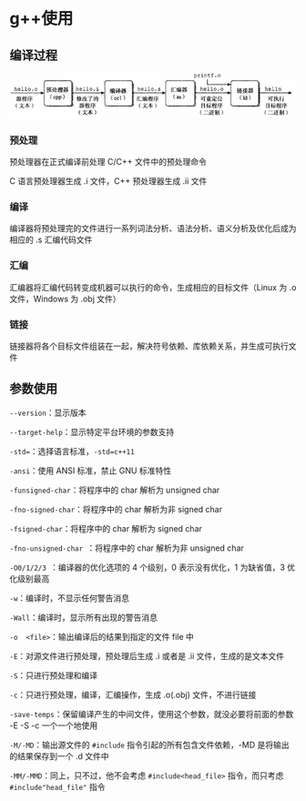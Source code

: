 # g++使用

## 编译过程

![](../../Picture/Cpp/syntax/g++/01.png)


### 预处理

预处理器在正式编译前处理 C/C++ 文件中的预处理命令

C 语言预处理器生成 .i 文件，C++ 预处理器生成 .ii 文件

### 编译

编译器将预处理完的文件进行一系列词法分析、语法分析、语义分析及优化后成为相应的 .s 汇编代码文件

### 汇编

汇编器将汇编代码转变成机器可以执行的命令，生成相应的目标文件（Linux 为 .o 文件，Windows 为 .obj 文件）

### 链接

链接器将各个目标文件组装在一起，解决符号依赖、库依赖关系，并生成可执行文件



## 参数使用

`--version`：显示版本

`--target-help`：显示特定平台环境的参数支持

`-std=`：选择语言标准，`-std=c++11`

`-ansi`：使用 ANSI 标准，禁止 GNU 标准特性

`-funsigned-char`：将程序中的 char 解析为 unsigned char

`-fno-signed-char`：将程序中的 char 解析为非 signed char

`-fsigned-char`：将程序中的 char 解析为 signed char

`-fno-unsigned-char `：将程序中的 char 解析为非 unsigned char

`-O0/1/2/3 `：编译器的优化选项的 4 个级别，0 表示没有优化，1 为缺省值，3 优化级别最高

`-w`：编译时，不显示任何警告消息

`-Wall`：编译时，显示所有出现的警告消息

`-o  <file>`：输出编译后的结果到指定的文件 file 中

`-E`：对源文件进行预处理，预处理后生成 .i 或者是 .ii 文件，生成的是文本文件

`-S`：只进行预处理和编译

`-c`：只进行预处理，编译，汇编操作，生成 .o(.obj) 文件，不进行链接

`-save-temps`：保留编译产生的中间文件，使用这个参数，就没必要将前面的参数 -E  -S  -c  一个一个地使用

`-M/-MD`：输出源文件的 `#include` 指令引起的所有包含文件依赖，-MD 是将输出的结果保存到一个 .d 文件中

`-MM/-MMD`：同上，只不过，他不会考虑 `#include<head_file>` 指令，而只考虑 `#include"head_file"` 指令
